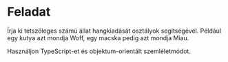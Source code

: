 # Feladat

Írja ki tetszőleges számú állat hangkiadását osztályok segítségével. Például egy kutya azt mondja Woff, egy macska pedig azt mondja Miau.

Használjon TypeScript-et és objektum-orientált szemléletmódot.